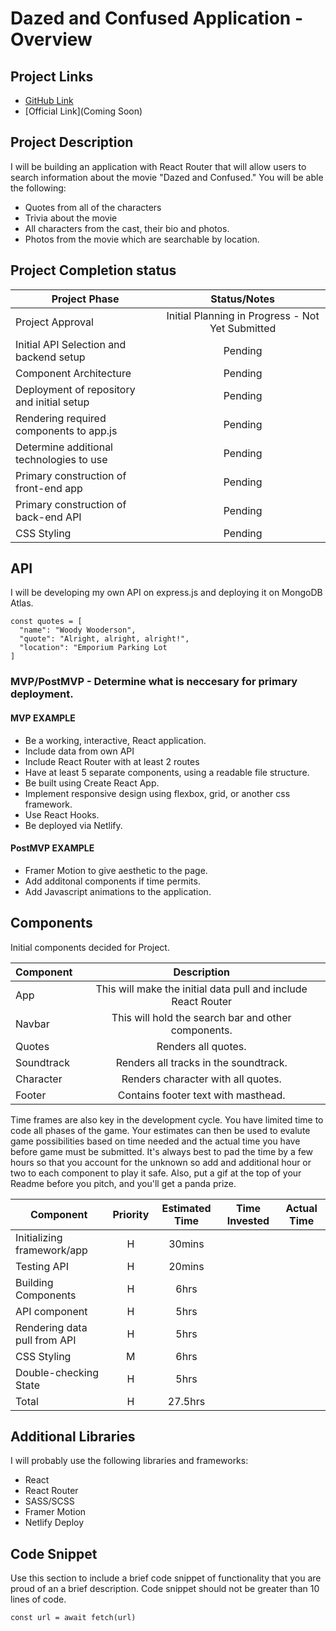 # Dazed and Confused Application - Overview

## Project Links

- [GitHub Link](https://github.com/censoredbythefcc95/dazed_app)
- [Official Link](Coming Soon)

## Project Description

I will be building an application with React Router that will allow users to search information about the movie "Dazed and Confused." You will be able the following:

- Quotes from all of the characters
- Trivia about the movie
- All characters from the cast, their bio and photos. 
- Photos from the movie which are searchable by location. 

## Project Completion status

| Project Phase | Status/Notes | 
| --- | :---: |  
| Project Approval | Initial Planning in Progress - Not Yet Submitted | 
| Initial API Selection and backend setup | Pending  | 
| Component Architecture | Pending  | 
| Deployment of repository and initial setup | Pending  | 
| Rendering required components to app.js | Pending | 
| Determine additional technologies to use | Pending |
| Primary construction of front-end app | Pending |
| Primary construction of back-end API | Pending |
| CSS Styling | Pending |




## API

I will be developing my own API on express.js and deploying it on MongoDB Atlas.


```
const quotes = [
  "name": "Woody Wooderson",
  "quote": "Alright, alright, alright!",
  "location": "Emporium Parking Lot
]

```


### MVP/PostMVP - Determine what is neccesary for primary deployment.

#### MVP EXAMPLE
- Be a working, interactive, React application. 
- Include data from own API 
- Include React Router with at least 2 routes 
- Have at least 5 separate components, using a readable file structure. 
- Be built using Create React App. 
- Implement responsive design using flexbox, grid, or another css framework. 
- Use React Hooks. 
- Be deployed via Netlify.

#### PostMVP EXAMPLE

- Framer Motion to give aesthetic to the page.
- Add additonal components if time permits. 
- Add Javascript animations to the application. 

## Components
Initial components decided for Project. 

| Component | Description | 
| --- | :---: |  
| App | This will make the initial data pull and include React Router| 
| Navbar | This will hold the search bar and other components. | 
| Quotes | Renders all quotes. | 
| Soundtrack | Renders all tracks in the soundtrack. |
| Character | Renders character with all quotes. |
| Footer | Contains footer text with masthead. |


Time frames are also key in the development cycle.  You have limited time to code all phases of the game.  Your estimates can then be used to evalute game possibilities based on time needed and the actual time you have before game must be submitted. It's always best to pad the time by a few hours so that you account for the unknown so add and additional hour or two to each component to play it safe. Also, put a gif at the top of your Readme before you pitch, and you'll get a panda prize.

| Component | Priority | Estimated Time | Time Invested | Actual Time |
| --- | :---: |  :---: | :---: | :---: |
| Initializing framework/app | H | 30mins| |  |
| Testing API | H | 20mins|  |  |
| Building Components | H | 6hrs|  | |
| API component | H | 5hrs|  | |
| Rendering data pull from API | H | 5hrs|  |  |
| CSS Styling | M | 6hrs|  |  |
| Double-checking State | H | 5hrs|  |  |
| Total | H | 27.5hrs|  |  |


## Additional Libraries
I will probably use the following libraries and frameworks:

- React
- React Router
- SASS/SCSS
- Framer Motion
- Netlify Deploy

## Code Snippet

Use this section to include a brief code snippet of functionality that you are proud of an a brief description.  Code snippet should not be greater than 10 lines of code. 

```
const url = await fetch(url)
```
